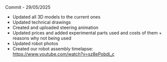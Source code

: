 Commit - 29/05/2025

- Updated all 3D models to the current ones
- Updated technical drawings
- Created and uploaded steering animation
- Updated prices and added experimental parts used and costs of them + reasons why not being used
- Updated robot photos
- Created our robot assembly timelapse: https://www.youtube.com/watch?v=sz8ePobdi_c
